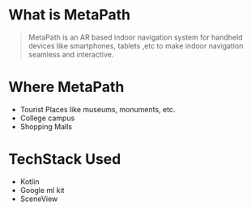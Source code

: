 # What is MetaPath
> MetaPath is an AR based indoor navigation system for handheld devices like smartphones, tablets ,etc to make indoor navigation seamless and interactive.

# Where MetaPath
- Tourist Places like museums, monuments, etc.
- College campus
- Shopping Malls 

# TechStack Used
- Kotlin
- Google ml kit
- SceneView
